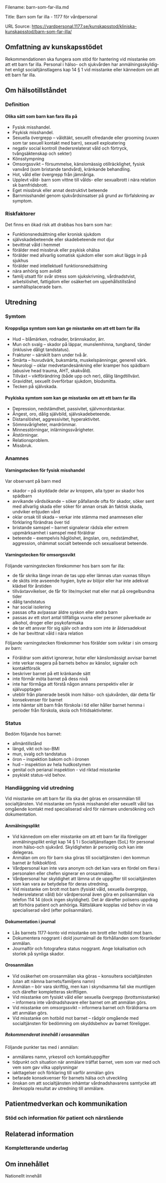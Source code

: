 Filename: barn-som-far-illa.md

Title: Barn som far illa - 1177 för vårdpersonal

URL Source: https://vardpersonal.1177.se/kunskapsstod/kliniska-kunskapsstod/barn-som-far-illa/

Omfattning av kunskapsstödet
----------------------------

Rekommendationen ska fungera som stöd för hantering vid misstanke om att ett barn far illa. Personal i hälso- och sjukvård­­­­en har an­mäl­nings­skyl­dig­het enligt socialtjänstlagens kap 14 § 1 vid misstanke eller kännedom om att ett barn far illa.

Om hälsotillståndet
-------------------

### Definition

#### Olika sätt som barn kan fara illa på

*   Fysisk misshandel.
*   Psykisk misshandel.
*   Sexuella övergrepp – våldtäkt, sexuellt ofredande eller grooming (vuxen som tar sexuell kontakt med barn), sexuell exploatering
*   negativ social kontroll (hedersrelaterat våld och förtryck, tvångsäktenskap och sekter)
*   Könsstympning
*   Omsorgssvikt – försummelse, känslomässig otillräcklighet, fysisk vanvård (som bristande tandvård), kränkande behandling.
*   Hot, våld eller övergrepp från jämnåriga.
*   Upplevt våld- barn som vittne till vålds- eller sexualbrott i nära relation sk barnfridsbrott.
*   Eget missbruk eller annat destruktivt beteende
*   Barnmisshandel genom sjukvårdsinsatser på grund av förfalskning av symptom.

### Riskfaktorer

Det finns en ökad risk att drabbas hos barn som har:

*   Funktionsnedsättning eller kronisk sjukdom
*   självskadebeteende eller skadebeteende mot djur
*   bevittnat våld i hemmet
*   förälder med missbruk eller psykisk ohälsa
*   förälder med allvarlig somatisk sjukdom eller som akut läggs in på sjukhus
*   förälder med intellektuell funktionsnedsättning
*   nära anhörig som avlidit
*   familj utsatt för svår stress som sjukskrivning, vårdnadstvist, arbetslöshet, fattigdom eller osäkerhet om uppehållstillstånd
*   samhällsplacerade barn.

Utredning
---------

### Symtom

#### Kroppsliga symtom som kan ge misstanke om att ett barn far illa

*   Hud – blåmärken, rodnader, brännskador, ärr.
*   Mun och svalg – skador på läppar, munslemhinna, tungband, tänder (inklusive dåligt tandstatus).
*   Frakturer – särskilt barn under två år.
*   Smärta – huvudvärk, buksmärta, muskelspänningar, generell värk.
*   Neurologi – oklar medvetandesänkning eller kramper hos spädbarn (abusive head trauma, AHT, skakvåld).
*   Tillväxt – viktförändring (både upp och ner), dålig längdtillväxt.
*   Graviditet, sexuellt överförbar sjukdom, blodsmitta.
*   Tecken på självskada.

#### Psykiska symtom som kan ge misstanke om att ett barn far illa

*   Depression, nedstämdhet, passivitet, självmordstankar.
*   Ångest, oro, dålig självbild, självskadebeteende.
*   Distanslöshet, aggressivitet, hyperaktivitet.
*   Sömnsvårigheter, mardrömmar.
*   Minnesstörningar, inlärningssvårigheter.
*   Ätstörningar.
*   Relationsproblem.
*   Missbruk.

### Anamnes

#### Varningstecken för fysisk misshandel

Var observant på barn med

*   skador – på skyddade delar av kroppen, alla typer av skador hos spädbarn
*   avvikande vårdsökande – söker påfallande ofta för skador, söker sent med allvarlig skada eller söker för annan orsak än faktisk skada, undviker erbjuden vård
*   oklar orsak till skada – verkar inte stämma med anamnesen eller förklaring förändras över tid
*   bristande samspel – barnet signalerar rädsla eller extrem uppmärksamhet i samspel med föräldrar
*   beteende – exempelvis håglöshet, ängslan, oro, nedstämdhet, aggression, ohämmat socialt beteende och sexualiserat beteende.

#### Varningstecken för omsorgssvikt

Följande varningstecken förekommer hos barn som far illa:

*   de får skrika länge innan de tas upp eller lämnas utan vuxnas tillsyn
*   de sköts inte avseende hygien, byte av blöjor eller har inte adekvat klädsel för årstiden
*   tillväxtavvikelser, de får för lite/mycket mat eller mat på oregelbundna tider
*   dålig tandstatus
*   har social isolering
*   passas ofta av/passar äldre syskon eller andra barn
*   passas av ett stort antal tillfälliga vuxna eller personer påverkade av alkohol, droger eller psykofarmaka
*   de tar ett ansvar för sig själv och andra som inte är åldersadekvat
*   de har bevittnat våld i nära relation

Följande varningstecken förekommer hos förälder som sviktar i sin omsorg av barn:

*   Föräldrar som aktivt ignorerar, hotar eller känslomässigt avvisar barnet
*   inte verkar reagera på barnets behov av känslor, signaler och kontaktförsök
*   beskriver barnet på ett kränkande sätt
*   inte förmår möta barnet på dess nivå
*   inte har förmåga att förstå någon annans perspektiv eller är självupptagen
*   uteblir från planerade besök inom hälso- och sjukvården, där detta får konsekvenser för barnet
*   inte hämtar sitt barn från förskola i tid eller håller barnet hemma i perioder från förskola, skola och fritidsaktiviteter.

### Status

Bedöm följande hos barnet:

*   allmäntillstånd
*   längd, vikt och iso-BMI
*   mun, svalg och tandstatus
*   öron – inspektion bakom och i öronen
*   hud – inspektion av hela hudkostymen
*   genital och perianal inspektion - vid riktad misstanke
*   psykiskt status-vid behov.

### Handläggning vid utredning

Vid misstanke om att barn far illa ska det göras en orosanmälan till socialtjänsten. Vid misstanke om fysisk misshandel eller sexuellt våld tas omgående kontakt med specialiserad vård för närmare undersökning och dokumentation.

#### Anmälningsplikt

*   Vid kännedom om eller misstanke om att ett barn far illa föreligger anmälningsplikt enligt kap 14 § 1 i Socialtjänstlagen (SoL) för personal inom hälso-och sjukvård. Skyldigheten är personlig och kan inte delegeras.
*   Anmälan om oro för barn ska göras till socialtjänsten i den kommun barnet är folkbokförd.
*   Vårdpersonal kan inte vara anonym och det kan vara en fördel om flera i personalen eller chefen signerar en orosanmälan.
*   Vårdpersonal har skyldighet att lämna ut de uppgifter till socialtjänsten som kan vara av betydelse för deras utredning.
*   Vid misstanke om brott mot barn (fysiskt våld, sexuella övergrepp, hedersrelaterat våld) bör vårdpersonal även göra en polisanmälan via telefon 114 14 (dock ingen skyldighet). Det är därefter polisens uppdrag att förhöra patient och anhöriga. Rättsläkare kopplas vid behov in via specialiserad vård (efter polisanmälan).

#### Dokumentation i journal

*   Lås barnets 1177-konto vid misstanke om brott eller hotbild mot barn.
*   Dokumentera noggrant i dold journalmall de förhållanden som föranleder anmälan.
*   Journalför och fotografera status noggrant. Ange lokalisation och storlek på synliga skador.

#### Orosanmälan

*   Vid osäkerhet om orosanmälan ska göras – konsultera socialtjänsten (utan att nämna barnets/familjens namn)
*   Anmälan – bör vara skriftlig, men kan i skyndsamma fall ske muntligen och därefter kompletteras skriftligen.
*   Vid misstanke om fysiskt våld eller sexuella övergrepp (brottsmisstanke) – informera inte vårdnadshavare eller barnet om att anmälan görs.
*   Vid misstanke om omsorgssvikt – informera barnet och föräldrarna om att anmälan görs.
*   Vid misstanke om hotbild mot barnet – rådgör omgående med socialtjänsten för bedömning om skyddsbehov av barnet föreligger.

##### Rekommenderat innehåll i orosanmälan

Följande punkter tas med i anmälan:

*   anmälares namn, yrkesroll och kontaktuppgifter
*   tidpunkt och situation när anmälare träffat barnet, vem som var med och vem som gav vilka upplysningar
*   iakttagelser och förklaring till varför anmälan görs
*   befarade konsekvenser för barnets hälsa och utveckling
*   önskan om att socialtjänsten inhämtar vårdnadshavarens samtycke att återkoppla resultat av utredning till anmälare.

Patientmedverkan och kommunikation
----------------------------------

### Stöd och information för patient och närstående

Relaterad information
---------------------

### Kompletterande underlag

Om innehållet
-------------

Nationellt innehåll

